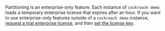 Partitioning is an enterprise-only feature. Each instance of `cockroach demo` loads a temporary enterprise license that expires after an hour. If you want to use enterprise-only features outside of a `cockroach demo` instance, [request a trial enterprise license](https://www.cockroachlabs.com/get-cockroachdb/), and then [set the license key](licensing.html#set-a-license).
